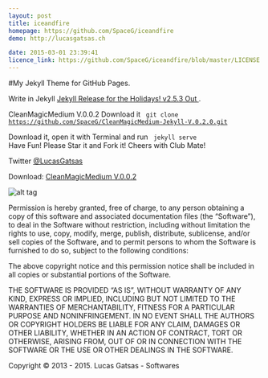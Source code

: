 ```yaml
---
layout: post
title: iceandfire
homepage: https://github.com/SpaceG/iceandfire
demo: http://lucasgatsas.ch

date: 2015-03-01 23:39:41
licence_link: https://github.com/SpaceG/iceandfire/blob/master/LICENSE
---
```

#My Jekyll Theme for GitHub Pages. 


Write in Jekyll  [Jekyll Release for the Holidays! v2.5.3 Out ](https://github.com/jekyll/jekyll).



CleanMagicMedium V.0.0.2
Download it <code> git clone https://github.com/SpaceG/CleanMagicMedium-Jekyll-V.0.2.0.git</code>

Download it, open it with Terminal and run <code> jekyll serve </code> 
Have Fun! Please Star it and Fork it! 
Cheers with Club Mate!


Twitter
[@LucasGatsas](https://twitter.com/LucasGatsas) 


Download: 
[CleanMagicMedium V.0.0.2](https://github.com/SpaceG/CleanMagicMedium-Jekyll-V.0.2.0) 



![alt tag](https://spaceg.github.io/img/intro-theme-1.png)




Permission is hereby granted, free of charge, to any person obtaining a copy of this software and associated documentation files (the “Software”), to deal in the Software without restriction, including without limitation the rights to use, copy, modify, merge, publish, distribute, sublicense, and/or sell copies of the Software, and to permit persons to whom the Software is furnished to do so, subject to the following conditions:

The above copyright notice and this permission notice shall be included in all copies or substantial portions of the Software.

THE SOFTWARE IS PROVIDED “AS IS”, WITHOUT WARRANTY OF ANY KIND, EXPRESS OR IMPLIED, INCLUDING BUT NOT LIMITED TO THE WARRANTIES OF MERCHANTABILITY, FITNESS FOR A PARTICULAR PURPOSE AND NONINFRINGEMENT. IN NO EVENT SHALL THE AUTHORS OR COPYRIGHT HOLDERS BE LIABLE FOR ANY CLAIM, DAMAGES OR OTHER LIABILITY, WHETHER IN AN ACTION OF CONTRACT, TORT OR OTHERWISE, ARISING FROM, OUT OF OR IN CONNECTION WITH THE SOFTWARE OR THE USE OR OTHER DEALINGS IN THE SOFTWARE.

Copyright © 2013 - 2015. Lucas Gatsas - Softwares

